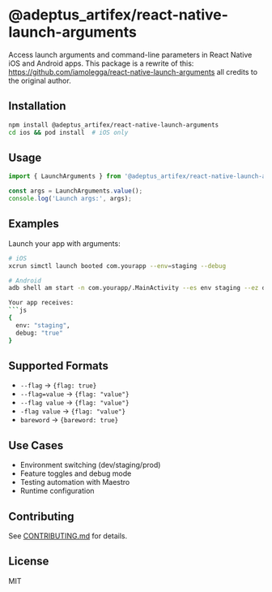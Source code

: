 # @adeptus_artifex/react-native-launch-arguments

Access launch arguments and command-line parameters in React Native iOS and Android apps.
This package is a rewrite of this: https://github.com/iamolegga/react-native-launch-arguments all credits to the original author.

## Installation

```sh
npm install @adeptus_artifex/react-native-launch-arguments
cd ios && pod install  # iOS only
```

## Usage

```js
import { LaunchArguments } from '@adeptus_artifex/react-native-launch-arguments';

const args = LaunchArguments.value();
console.log('Launch args:', args);
```

## Examples

Launch your app with arguments:
```bash
# iOS
xcrun simctl launch booted com.yourapp --env=staging --debug

# Android
adb shell am start -n com.yourapp/.MainActivity --es env staging --ez debug true

Your app receives:
```js
{
  env: "staging",
  debug: "true"
}
```

## Supported Formats

- `--flag` → `{flag: true}`
- `--flag=value` → `{flag: "value"}`
- `--flag value` → `{flag: "value"}`
- `-flag value` → `{flag: "value"}`
- `bareword` → `{bareword: true}`

## Use Cases

- Environment switching (dev/staging/prod)
- Feature toggles and debug mode
- Testing automation with Maestro
- Runtime configuration

## Contributing

See [CONTRIBUTING.md](CONTRIBUTING.md) for details.

## License

MIT
